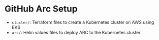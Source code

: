 # GitHub Arc Setup

- `cluster/`: Terraform files to create a Kubernetes cluster on AWS using EKS
- `arc/`: Helm values files to deploy ARC to the Kubernetes cluster
